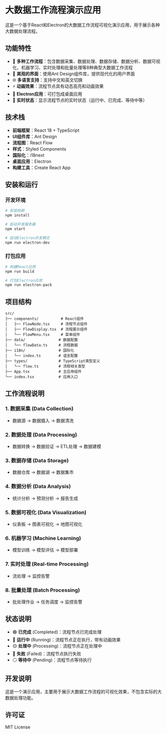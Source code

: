 # 大数据工作流程演示应用

这是一个基于React和Electron的大数据工作流程可视化演示应用，用于展示各种大数据处理流程。

## 功能特性

- 🎯 **多种工作流程**：包含数据采集、数据处理、数据存储、数据分析、数据可视化、机器学习、实时处理和批量处理等8种典型大数据工作流程
- 🎨 **美观的界面**：使用Ant Design组件库，提供现代化的用户界面
- 🌐 **多语言支持**：支持中文和英文切换
- ⚡ **动画效果**：流程节点具有动态高亮和动画效果
- 📱 **Electron应用**：可打包成桌面应用
- 🔄 **实时状态**：显示流程节点的实时状态（运行中、已完成、等待中等）

## 技术栈

- **前端框架**：React 18 + TypeScript
- **UI组件库**：Ant Design
- **流程图**：React Flow
- **样式**：Styled Components
- **国际化**：i18next
- **桌面应用**：Electron
- **构建工具**：Create React App

## 安装和运行

### 开发环境

```bash
# 安装依赖
npm install

# 启动开发服务器
npm start

# 启动Electron开发模式
npm run electron-dev
```

### 打包应用

```bash
# 构建React应用
npm run build

# 打包Electron应用
npm run electron-pack
```

## 项目结构

```
src/
├── components/          # React组件
│   ├── FlowNode.tsx     # 流程节点组件
│   ├── FlowDisplay.tsx  # 流程展示组件
│   └── FlowMenu.tsx     # 菜单组件
├── data/               # 数据配置
│   └── flowData.ts     # 流程数据
├── i18n/               # 国际化
│   └── index.ts        # 语言配置
├── types/              # TypeScript类型定义
│   └── flow.ts         # 流程相关类型
├── App.tsx             # 主应用组件
└── index.tsx           # 应用入口
```

## 工作流程说明

### 1. 数据采集 (Data Collection)
- 数据源 → 数据摄入 → 数据清洗

### 2. 数据处理 (Data Processing)
- 数据转换 → 数据验证 → ETL处理 → 数据建模

### 3. 数据存储 (Data Storage)
- 数据仓库 → 数据湖 → 数据集市

### 4. 数据分析 (Data Analysis)
- 统计分析 → 预测分析 → 报告生成

### 5. 数据可视化 (Data Visualization)
- 仪表板 → 图表可视化 → 地图可视化

### 6. 机器学习 (Machine Learning)
- 模型训练 → 模型评估 → 模型部署

### 7. 实时处理 (Real-time Processing)
- 流处理 → 监控告警

### 8. 批量处理 (Batch Processing)
- 批处理作业 → 任务调度 → 监控告警

## 状态说明

- 🟢 **已完成** (Completed)：流程节点已完成处理
- 🔵 **运行中** (Running)：流程节点正在执行，带有动画效果
- 🟡 **处理中** (Processing)：流程节点正在处理中
- 🔴 **失败** (Failed)：流程节点执行失败
- ⚪ **等待中** (Pending)：流程节点等待执行

## 开发说明

这是一个演示应用，主要用于展示大数据工作流程的可视化效果，不包含实际的大数据处理功能。

## 许可证

MIT License 